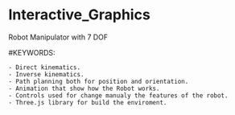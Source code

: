 # Interactive_Graphics

Robot Manipulator with 7 DOF

#KEYWORDS:

	- Direct kinematics.
	- Inverse kinematics.
	- Path planning both for position and orientation.
	- Animation that show how the Robot works.
	- Controls used for change manualy the features of the robot.
	- Three.js library for build the enviroment.

